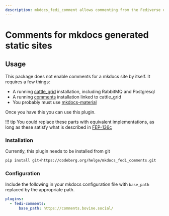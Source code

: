 ```yaml
---
description: mkdocs_fedi_comment allows commenting from the Fediverse on mkdocs generated sites.
---
```


# Comments for mkdocs generated static sites

## Usage

This package does not enable comments for a mkdocs site by
itself. It requires a few things:

* A running [cattle_grid](https://bovine.codeberg.page/cattle_grid/) installation, including RabbitMQ and Postgresql
* A running [comments](https://helge.codeberg.page/comments/) installation linked to cattle_grid
* You probably must use [mkdocs-material](https://squidfunk.github.io/mkdocs-material/)

Once you have this you can use this plugin.

!!! tip
    You could replace these parts with equivalent implementations, as
    long as these satisfy what is described in [FEP-136c](https://helge.codeberg.page/comments/136c/fep-136c/)

### Installation

Currently, this plugin needs to be installed from git

```bash
pip install git+https://codeberg.org/helge/mkdocs_fedi_comments.git
```

### Configuration

Include the following in your mkdocs configuration file with
`base_path` replaced by the appropriate path.

```yaml title="mkdocs.yml"
plugins:
  - fedi-comments:
      base_path: https://comments.bovine.social/
```